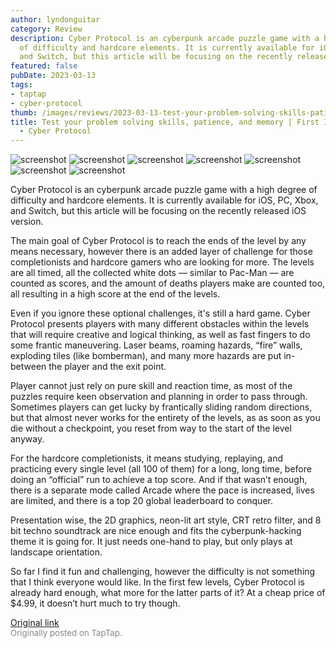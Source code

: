 ```yaml
---
author: lyndonguitar
category: Review
description: Cyber Protocol is an cyberpunk arcade puzzle game with a high degree
  of difficulty and hardcore elements. It is currently available for iOS, PC, Xbox,
  and Switch, but this article will be focusing on the recently released iOS version.
featured: false
pubDate: 2023-03-13
tags:
- taptap
- cyber-protocol
thumb: /images/reviews/2023-03-13-test-your-problem-solving-skills-patience-and-memory--first-impressions---cyber-protocol-0.avif
title: Test your problem solving skills, patience, and memory | First Impressions
  - Cyber Protocol
---
```


<div class="gallery">
  <img src="/images/reviews/2023-03-13-test-your-problem-solving-skills-patience-and-memory--first-impressions---cyber-protocol-0.avif" alt="screenshot" />
  <img src="/images/reviews/2023-03-13-test-your-problem-solving-skills-patience-and-memory--first-impressions---cyber-protocol-1.avif" alt="screenshot" />
  <img src="/images/reviews/2023-03-13-test-your-problem-solving-skills-patience-and-memory--first-impressions---cyber-protocol-2.avif" alt="screenshot" />
  <img src="/images/reviews/2023-03-13-test-your-problem-solving-skills-patience-and-memory--first-impressions---cyber-protocol-3.avif" alt="screenshot" />
  <img src="/images/reviews/2023-03-13-test-your-problem-solving-skills-patience-and-memory--first-impressions---cyber-protocol-4.avif" alt="screenshot" />
  <img src="/images/reviews/2023-03-13-test-your-problem-solving-skills-patience-and-memory--first-impressions---cyber-protocol-5.avif" alt="screenshot" />
  <img src="/images/reviews/2023-03-13-test-your-problem-solving-skills-patience-and-memory--first-impressions---cyber-protocol-6.avif" alt="screenshot" />
</div>

Cyber Protocol is an cyberpunk arcade puzzle game with a high degree of difficulty and hardcore elements. It is currently available for iOS, PC, Xbox, and Switch, but this article will be focusing on the recently released iOS version.

The main goal of Cyber Protocol is to reach the ends of the level by any means necessary, however there is an added layer of challenge for those completionists and hardcore gamers who are looking for more. The levels are all timed, all the collected white dots — similar to Pac-Man — are counted as scores, and the amount of deaths players make are counted too, all resulting in a high score at the end of the levels.

Even if you ignore these optional challenges, it's still a hard game. Cyber Protocol presents players with many different obstacles within the levels that will require creative and logical thinking, as well as fast fingers to do some frantic maneuvering. Laser beams, roaming hazards, “fire” walls, exploding tiles (like bomberman), and many more hazards are put in-between the player and the exit point.

Player cannot just rely on pure skill and reaction time, as most of the puzzles require keen observation and planning in order to pass through. Sometimes players can get lucky by frantically sliding random directions, but that almost never works for the entirety of the levels, as as soon as you die without a checkpoint, you reset from way to the start of the level anyway.

For the hardcore completionists, it means studying, replaying, and practicing every single level (all 100 of them) for a long, long time, before doing an “official” run to achieve a top score. And if that wasn’t enough, there is a separate mode called Arcade where the pace is increased, lives are limited, and there is a top 20 global leaderboard to conquer.

Presentation wise, the 2D graphics, neon-lit art style, CRT retro filter, and 8 bit techno soundtrack are nice enough and fits the cyberpunk-hacking theme it is going for. It just needs one-hand to play, but only plays at landscape orientation.

So far I find it fun and challenging, however the difficulty is not something that I think everyone would like. In the first few levels, Cyber Protocol is already hard enough, what more for the latter parts of it? At a cheap price of $4.99, it doesn’t hurt much to try though.

[Original link](https://www.taptap.io/post/4788220)<br><span style="font-size: 0.95em; color: #888;">Originally posted on TapTap.</span>